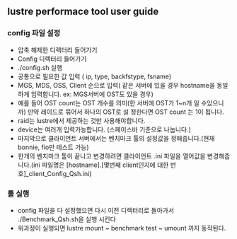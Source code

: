 ## lustre performace tool user guide

### config 파일 설정
 * 압축 해제한 디렉터리 들어가기
 * Config 디렉터리 들어가기
 * ./config.sh 실행
 * 공통으로 필요한 값 입력 ( ip, type, backfstype, fsname)
 * MGS, MDS, OSS, Client 순으로 입력( 같은 서버에 있을 경우 hostname을 동일하게 입력합니다. ex: MGS서버에 OST도 있을 경우)
 * 예를 들어 OST count는 OST 개수를 의미(한 서버에 OST가 1~n개 일 수있으니까) 만약 레이드로 묶어서 하나의 OST로 설       정한다면 OST count 는 1이 됩니다.
 * raid는 lustre에서 제공하는 것만 사용해야합니다.
 * device는 여러개 입력가능합니다. (스페이스바 기준으로 나눕니다.) 
 * 마지막으로 클라이언트 서버에서는 벤치마크 툴의 설정값을 정해줍니다.(현재 bonnie, fio만 테스트 가능)
 * 한개의 벤치마크 툴이 끝나고 변경하려면 클라이언트 .ini 파일을 열어값을 변경해줍니다.(ini 파일명은 [hostname].[몇번째 client인지에 대한 번호]_client_Config_Qsh.ini)

### 툴 실행
 * config 파일을 다 설정했으면 다시 이전 디렉터리로 돌아가서 ./Benchmark_Qsh.sh을 실행 시킨다
 * 위과정이 실행되면 lustre mount ~ benchmark test ~ umount 까지 동작된다.  
